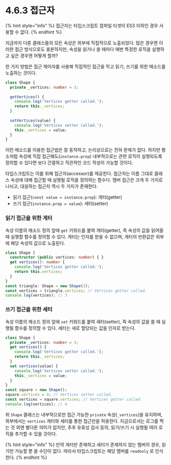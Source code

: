 # 4.6.3 접근자



{% hint style="info" %}
접근자는 타입스크립트 컴파일 타겟이 ES3 이하인 경우 사용할 수 없다.
{% endhint %}

지금까지 다룬 클래스들의 모든 속성은 외부에 직접적으로 노출되었다. 많은 경우엔 이러한 접근 방식으로도 충분하지만, 속성을 읽거나 쓸 때마다 매번 특정한 로직을 실행하고 싶은 경우엔 어떻게 할까?

한 가지 방법은 접근 제어자를 사용해 직접적인 접근을 막고 읽기, 쓰기를 위한 메소드를 노출하는 것이다.

```typescript
class Shape {
  private _vertices: number = 3;
  
  getVertices() {
    console.log('Vertices getter called.');
    return this._vertices;
  }
  
  setVertices(value) {
    console.log('Vertices setter called.');
    this._vertices = value;
  }
}
```

이런 메소드를 이용한 접근법은 잘 동작하고, 논리상으로는 전혀 문제가 없다. 하지만 평소처럼 속성에 직접 접근해도\(`instance.prop`\) 내부적으로는 관련 로직이 실행되도록 정의할 수 있다면 보다 간결하고 직관적인 코드 작성이 가능할 것이다.

타입스크립트는 이를 위해 접근자\(accessor\)를 제공한다. 접근자는 이름 그대로 클래스 속성에 대해 접근할 때 실행될 로직을 정의하는 함수다. 멤버 접근은 크게 두 가지로 나뉘고, 대응하는 접근자 역시 두 가지가 존재한다.

* 읽기 접근\(`const value = instance.prop`\): 게터\(getter\)
* 쓰기 접근\(`instance.prop = value`\): 세터\(setter\)

### 읽기 접근을 위한 **게터**

속성 이름의 메소드 정의 앞에 `get` 키워드를 붙여 게터\(getter\), 즉 속성의 값을 읽어올 때 실행할 함수를 정의할 수 있다. 게터는 인자를 받을 수 없으며, 게터의 반환값은 외부에 해당 속성의 값으로 노출된다.

```typescript
class Shape {
  constructor (public vertices: number) { }
  get vertices(): number {
    console.log('Vertices getter called.');
    return this.vertices;
  }
}
const triangle: Shape = new Shape(3);
const vertices = triangle.vertices; // Vertices getter called.
console.log(vertices); // 3
```

### 쓰기 접근을 위한 **세터**

속성 이름의 메소드 정의 앞에 `set` 키워드를 붙여 세터\(setter\), 즉 속성의 값을 쓸 때 실행될 함수를 정의할 수 있다. 세터는 새로 할당되는 값을 인자로 받는다.

```typescript
class Shape {
  private _vertices: number = 3;
  get vertices() {
    console.log('Vertices getter called.');
    return this._vertices;
  }
  set vertices(value) {
    console.log('Vertices setter called.');
    this._vertices = value;
  }
}
const square = new Shape();
square.vertices = 4; // Vertices setter called.
const vertices = square.vertices; // Vertices getter called.
console.log(vertices); // 4
```

위 `Shape` 클래스는 내부적으로만 접근 가능한 `private` 속성\(`_vertices`\)을 유지하며, 외부에서는 `vertices` 게터와 세터를 통한 접근만을 허용한다. 지금으로서는 로그를 찍는 것 외엔 별다른 의미가 없지만, 추후 유효성 검사 등의, 읽기/쓰기 시 실행될 여러 로직을 추가할 수 있을 것이다.

{% hint style="info" %}
만약 게터만 존재하고 세터가 존재하지 않는 멤버의 경우, 읽기만 가능할 뿐 쓸 수단이 없다. 따라서 타입스크립트는 해당 멤버를 `readonly` 로 인식한다.
{% endhint %}

### 

